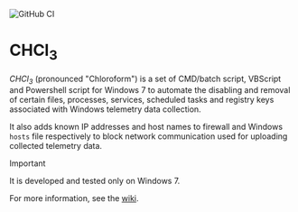 ![GitHub CI](https://github.com/gyk4j/chcl3/actions/workflows/ci.yml/badge.svg)

# CHCl<sub>3</sub>

_CHCl<sub>3</sub>_ (pronounced "Chloroform") is a set of CMD/batch script, 
VBScript and Powershell script for Windows 7 to automate the disabling and 
removal of certain files, processes, services, scheduled tasks and registry keys 
associated with Windows telemetry data collection.

It also adds known IP addresses and host names to firewall and
Windows `hosts` file respectively to block network communication used for 
uploading collected telemetry data.

> [!IMPORTANT]  
> It is developed and tested only on Windows 7.

For more information, see the [wiki][wiki].

[wiki]: https://github.com/gyk4j/chcl3/wiki
